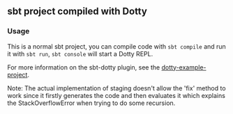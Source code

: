 ## sbt project compiled with Dotty

### Usage

This is a normal sbt project, you can compile code with `sbt compile` and run it
with `sbt run`, `sbt console` will start a Dotty REPL.

For more information on the sbt-dotty plugin, see the
[dotty-example-project](https://github.com/lampepfl/dotty-example-project/blob/master/README.md).

Note: The actual implementation of staging doesn't allow the 'fix' method to work since it firstly generates the code and then evaluates it which explains the StackOverflowError when trying to do some recursion.
